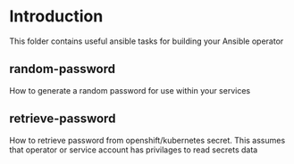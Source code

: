 # Introduction
This folder contains useful ansible tasks for building your Ansible operator

## random-password
How to generate a random password for use within your services

## retrieve-password
How to retrieve password from openshift/kubernetes secret. This assumes that operator or service account has privilages to read secrets data